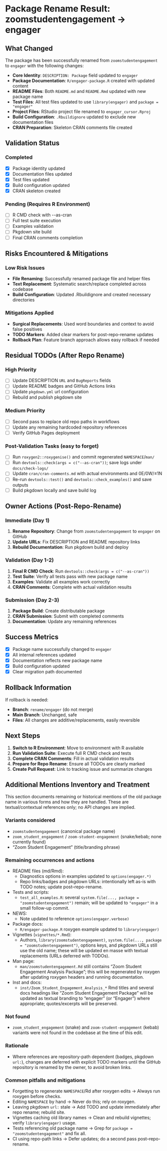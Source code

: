 # Package Rename Result: zoomstudentengagement → engager

## What Changed

The package has been successfully renamed from `zoomstudentengagement` to `engager` with the following changes:

- **Core Identity**: `DESCRIPTION: Package` field updated to `engager`
- **Package Documentation**: `R/engager-package.R` created with updated content
- **README Files**: Both `README.md` and `README.Rmd` updated with new package name
- **Test Files**: All test files updated to use `library(engager)` and `package = "engager"`
- **Project Files**: RStudio project file renamed to `engager_cursor.Rproj`
- **Build Configuration**: `.Rbuildignore` updated to exclude new documentation files
- **CRAN Preparation**: Skeleton CRAN comments file created

## Validation Status

### Completed
- [x] Package identity updated
- [x] Documentation files updated
- [x] Test files updated
- [x] Build configuration updated
- [x] CRAN skeleton created

### Pending (Requires R Environment)
- [ ] R CMD check with --as-cran
- [ ] Full test suite execution
- [ ] Examples validation
- [ ] Pkgdown site build
- [ ] Final CRAN comments completion

## Risks Encountered & Mitigations

### Low Risk Issues
- **File Renaming**: Successfully renamed package file and helper files
- **Text Replacement**: Systematic search/replace completed across codebase
- **Build Configuration**: Updated .Rbuildignore and created necessary directories

### Mitigations Applied
- **Surgical Replacements**: Used word boundaries and context to avoid false positives
- **TODO Markers**: Added clear markers for post-repo-rename updates
- **Rollback Plan**: Feature branch approach allows easy rollback if needed

## Residual TODOs (After Repo Rename)

### High Priority
- [ ] Update DESCRIPTION `URL` and `BugReports` fields
- [ ] Update README badges and GitHub Actions links
- [ ] Update `pkgdown.yml` url configuration
- [ ] Rebuild and publish pkgdown site

### Medium Priority
- [ ] Second pass to replace old repo paths in workflows
- [ ] Update any remaining hardcoded repository references
- [ ] Verify GitHub Pages deployment

### Post-Validation Tasks (easy to forget)
- [ ] Run `roxygen2::roxygenise()` and commit regenerated `NAMESPACE`/`man/`
- [ ] Run `devtools::check(args = c("--as-cran"))`; save logs under `docs/check-logs/`
- [ ] Update `cran/cran-comments.md` with actual environments and 0E/0W/≤1N
- [ ] Re-run `devtools::test()` and `devtools::check_examples()` and save outputs
- [ ] Build pkgdown locally and save build log

## Owner Actions (Post-Repo-Rename)

### Immediate (Day 1)
1. **Rename Repository**: Change from `zoomstudentengagement` to `engager` on GitHub
2. **Update URLs**: Fix DESCRIPTION and README repository links
3. **Rebuild Documentation**: Run pkgdown build and deploy

### Validation (Day 1-2)
1. **Final R CMD Check**: Run `devtools::check(args = c("--as-cran"))`
2. **Test Suite**: Verify all tests pass with new package name
3. **Examples**: Validate all examples work correctly
4. **CRAN Comments**: Complete with actual validation results

### Submission (Day 2-3)
1. **Package Build**: Create distributable package
2. **CRAN Submission**: Submit with completed comments
3. **Documentation**: Update any remaining references

## Success Metrics

- [x] Package name successfully changed to `engager`
- [x] All internal references updated
- [x] Documentation reflects new package name
- [x] Build configuration updated
- [x] Clear migration path documented

## Rollback Information

If rollback is needed:
- **Branch**: `rename/engager` (do not merge)
- **Main Branch**: Unchanged, safe
- **Files**: All changes are additive/replacements, easily reversible

## Next Steps

1. **Switch to R Environment**: Move to environment with R available
2. **Run Validation Suite**: Execute full R CMD check and tests
3. **Complete CRAN Comments**: Fill in actual validation results
4. **Prepare for Repo Rename**: Ensure all TODOs are clearly marked
5. **Create Pull Request**: Link to tracking issue and summarize changes

## Additional Mentions Inventory and Treatment

This section documents remaining or historical mentions of the old package name in various forms and how they are handled. These are textual/contextual references only; no API changes are implied.

### Variants considered
- `zoomstudentengagement` (canonical package name)
- `zoom_student_engagement` / `zoom-student-engagement` (snake/kebab; none currently found)
- “Zoom Student Engagement” (title/branding phrase)

### Remaining occurrences and actions
- README files (md/Rmd):
  - Diagnostics options in examples updated to `options(engager.*)`
  - Repo links/badges and pkgdown URLs: intentionally left as-is with TODO notes; update post–repo-rename.
- Tests and scripts:
  - `test_all_examples.R`: several `system.file(..., package = "zoomstudentengagement")` remain; will be updated to `"engager"` in a small follow-up commit.
- NEWS:
  - Note updated to reference `options(engager.verbose)`
- Package docs:
  - `R/engager-package.R` roxygen example updated to `library(engager)`
- Vignettes (`vignettes/*.Rmd`):
  - Authors, `library(zoomstudentengagement)`, `system.file(..., package = "zoomstudentengagement")`, options keys, and pkgdown URLs still use the old name; these will be updated en masse with textual replacements (URLs deferred with TODOs).
- Man page:
  - `man/zoomstudentengagement.Rd` still contains “Zoom Student Engagement Analysis Package”; this will be regenerated by roxygen after updating roxygen headers and running documentation.
- Inst and docs:
  - `inst/Zoom_Student_Engagement_Analysis_*` Rmd titles and several docs headings like “Zoom Student Engagement Package” will be updated as textual branding to “engager” (or “Engager”) where appropriate; quotes/excerpts will be preserved.

### Not found
- `zoom_student_engagement` (snake) and `zoom-student-engagement` (kebab) variants were not found in the codebase at the time of this edit.

### Rationale
- Where references are repository-path dependent (badges, pkgdown `url:`), changes are deferred with explicit TODO markers until the GitHub repository is renamed by the owner, to avoid broken links.

### Common pitfalls and mitigations
- Forgetting to regenerate `NAMESPACE`/Rd after roxygen edits → Always run roxygen before checks.
- Editing `NAMESPACE` by hand → Never do this; rely on roxygen.
- Leaving pkgdown `url:` stale → Add TODO and update immediately after repo rename; rebuild site.
- Vignettes caching old library names → Clean and rebuild vignettes; verify `library(engager)` usage.
- Tests referencing old package name → Grep for `package = "zoomstudentengagement"` and fix all.
- CI using repo-path links → Defer updates; do a second pass post–repo-rename.